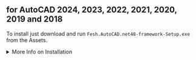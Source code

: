 ## for AutoCAD 2024, 2023, 2022, 2021, 2020, 2019 and 2018

To install just download and run `Fesh.AutoCAD.net48-framework-Setup.exe` from the Assets.

<details>

<summary>More Info on Installation</summary>

No admin rights are required to install or run the app.<br>
The app will be installed in `C:\Users\{username}\AppData\Local\Fesh.AutoCAD.net48\current`<br>
and registered as a plugin with any installed AutoCAD version 2024 or earlier.
It will automatically offer to update Fesh when a new version is available.

The installer is digitally code-signed via Azure Trusted Signing Service.<br>
It should not raise any security warnings.

See the [Changelog](https://github.com/goswinr/Fesh.AutoCAD/blob/main/CHANGELOG.md) for changes in this release.

This release was created with [Velopack](https://velopack.io/).

</details>

